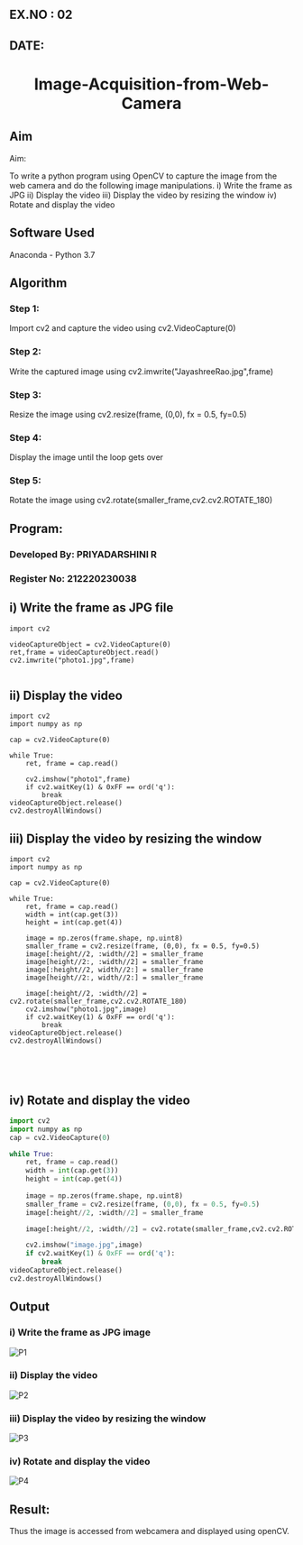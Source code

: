 ## EX.NO :  02

## DATE: 

# <p align="center"> Image-Acquisition-from-Web-Camera </p> 

## Aim
 
Aim:
 
To write a python program using OpenCV to capture the image from the web camera and do the following image manipulations.
i) Write the frame as JPG 
ii) Display the video 
iii) Display the video by resizing the window
iv) Rotate and display the video

## Software Used
Anaconda - Python 3.7
## Algorithm
### Step 1:

Import cv2 and capture the video using cv2.VideoCapture(0)

### Step 2:

Write the captured image using cv2.imwrite("JayashreeRao.jpg",frame)

### Step 3:

Resize the image using cv2.resize(frame, (0,0), fx = 0.5, fy=0.5)

### Step 4:

Display the image until the loop gets over

### Step 5:

Rotate the image using cv2.rotate(smaller_frame,cv2.cv2.ROTATE_180)

## Program:

### Developed By: PRIYADARSHINI R
### Register No: 212220230038

## i) Write the frame as JPG file
``` Python3
import cv2

videoCaptureObject = cv2.VideoCapture(0)
ret,frame = videoCaptureObject.read()
cv2.imwrite("photo1.jpg",frame)


```

## ii) Display the video
```python3
import cv2
import numpy as np

cap = cv2.VideoCapture(0)

while True:
    ret, frame = cap.read()

    cv2.imshow("photo1",frame)
    if cv2.waitKey(1) & 0xFF == ord('q'):
        break
videoCaptureObject.release()
cv2.destroyAllWindows()

```



## iii) Display the video by resizing the window
```python3
import cv2
import numpy as np

cap = cv2.VideoCapture(0)

while True:
    ret, frame = cap.read()
    width = int(cap.get(3))
    height = int(cap.get(4))
    
    image = np.zeros(frame.shape, np.uint8)
    smaller_frame = cv2.resize(frame, (0,0), fx = 0.5, fy=0.5)
    image[:height//2, :width//2] = smaller_frame
    image[height//2:, :width//2] = smaller_frame
    image[:height//2, width//2:] = smaller_frame
    image[height//2:, width//2:] = smaller_frame

    image[:height//2, :width//2] = cv2.rotate(smaller_frame,cv2.cv2.ROTATE_180)
    cv2.imshow("photo1.jpg",image)
    if cv2.waitKey(1) & 0xFF == ord('q'):
        break
videoCaptureObject.release()
cv2.destroyAllWindows()





```
## iv) Rotate and display the video
```python
import cv2
import numpy as np
cap = cv2.VideoCapture(0)

while True:
    ret, frame = cap.read()
    width = int(cap.get(3))
    height = int(cap.get(4))
    
    image = np.zeros(frame.shape, np.uint8)
    smaller_frame = cv2.resize(frame, (0,0), fx = 0.5, fy=0.5)
    image[:height//2, :width//2] = smaller_frame

    image[:height//2, :width//2] = cv2.rotate(smaller_frame,cv2.cv2.ROTATE_180)

    cv2.imshow("image.jpg",image)
    if cv2.waitKey(1) & 0xFF == ord('q'):
        break
videoCaptureObject.release()
cv2.destroyAllWindows()

```
## Output

### i) Write the frame as JPG image
![P1](https://user-images.githubusercontent.com/81132849/162459297-807091a3-89ad-4018-92d7-1e4eec9c1ff5.png)




### ii) Display the video
![P2](https://user-images.githubusercontent.com/81132849/162459379-69a6bcb7-485e-44be-98b5-713582563b27.png)





### iii) Display the video by resizing the window
![P3](https://user-images.githubusercontent.com/81132849/162459451-a9a19b40-e954-4a58-9b16-19132f69c3e4.png)



### iv) Rotate and display the video
![P4](https://user-images.githubusercontent.com/81132849/162459505-09588b19-9375-4060-987a-373363701f7a.png)








## Result:
Thus the image is accessed from webcamera and displayed using openCV.
